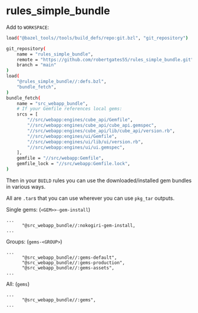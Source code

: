 # rules_simple_bundle

Add to `WORKSPACE`:
```bash
load("@bazel_tools//tools/build_defs/repo:git.bzl", "git_repository")

git_repository(
    name = "rules_simple_bundle",
    remote = "https://github.com/robertgates55/rules_simple_bundle.git",
    branch = "main"
)
load(
    "@rules_simple_bundle//:defs.bzl",
    "bundle_fetch",
)
bundle_fetch(
    name = "src_webapp_bundle",
    # If your Gemfile references local gems:
    srcs = [
        "//src/webapp:engines/cube_api/Gemfile",
        "//src/webapp:engines/cube_api/cube_api.gemspec",
        "//src/webapp:engines/cube_api/lib/cube_api/version.rb",
        "//src/webapp:engines/ui/Gemfile",
        "//src/webapp:engines/ui/lib/ui/version.rb",
        "//src/webapp:engines/ui/ui.gemspec",
    ],
    gemfile = "//src/webapp:Gemfile",
    gemfile_lock = "//src/webapp:Gemfile.lock",
)
```


Then in your `BUILD` rules you can use the downloaded/installed gem bundles in various ways.

All are `.tar`s that you can use wherever you can use `pkg_tar` outputs.

Single gems: (`<GEM>>-gem-install`)
```azure
...
      "@src_webapp_bundle//:nokogiri-gem-install,
...
```

Groups: (`gems-<GROUP>`)
```azure
...
      "@src_webapp_bundle//:gems-default",
      "@src_webapp_bundle//:gems-production",
      "@src_webapp_bundle//:gems-assets",
...
```

All: (`gems`)
```azure
...
      "@src_webapp_bundle//:gems",
...
```